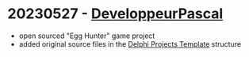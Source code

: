 # 20230527 - [DeveloppeurPascal](https://github.com/DeveloppeurPascal)

* open sourced "Egg Hunter" game project
* added original source files in the [Delphi Projects Template](https://github.com/DeveloppeurPascal/Delphi-Projects-Template) structure

